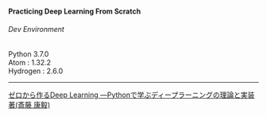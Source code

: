 #### Practicing Deep Learning From Scratch

###### Dev Environment
Python 3.7.0  
Atom : 1.32.2  
Hydrogen : 2.6.0  

***
[ゼロから作るDeep Learning ―Pythonで学ぶディープラーニングの理論と実装  著(斎藤 康毅)](http://amzn.asia/d/diBiOaK)
